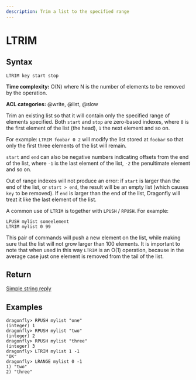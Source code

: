 ```yaml
---
description: Trim a list to the specified range
---
```


# LTRIM

## Syntax

    LTRIM key start stop

**Time complexity:** O(N) where N is the number of elements to be removed by the operation.

**ACL categories:** @write, @list, @slow

Trim an existing list so that it will contain only the specified range of
elements specified.
Both `start` and `stop` are zero-based indexes, where `0` is the first element
of the list (the head), `1` the next element and so on.

For example: `LTRIM foobar 0 2` will modify the list stored at `foobar` so that
only the first three elements of the list will remain.

`start` and `end` can also be negative numbers indicating offsets from the end
of the list, where `-1` is the last element of the list, `-2` the penultimate
element and so on.

Out of range indexes will not produce an error: if `start` is larger than the
end of the list, or `start > end`, the result will be an empty list (which
causes `key` to be removed).
If `end` is larger than the end of the list, Dragonfly will treat it like the last
element of the list.

A common use of `LTRIM` is together with `LPUSH` / `RPUSH`.
For example:

```
LPUSH mylist someelement
LTRIM mylist 0 99
```

This pair of commands will push a new element on the list, while making sure
that the list will not grow larger than 100 elements. It is important to note that when
used in this way `LTRIM` is an O(1) operation, because in the average case just one element
is removed from the tail of the list.

## Return

[Simple string reply](https://redis.io/docs/reference/protocol-spec/#simple-strings)

## Examples

```shell
dragonfly> RPUSH mylist "one"
(integer) 1
dragonfly> RPUSH mylist "two"
(integer) 2
dragonfly> RPUSH mylist "three"
(integer) 3
dragonfly> LTRIM mylist 1 -1
"OK"
dragonfly> LRANGE mylist 0 -1
1) "two"
2) "three"
```
